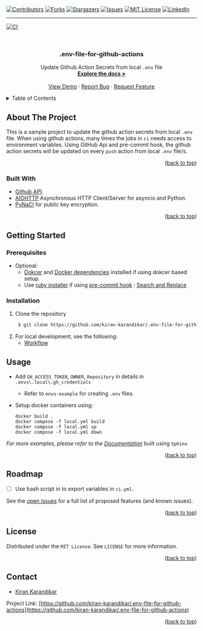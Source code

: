 <div id="top"></div>

[![Contributors][contributors-shield]][contributors-url]
[![Forks][forks-shield]][forks-url]
[![Stargazers][stars-shield]][stars-url]
[![Issues][issues-shield]][issues-url]
[![MIT License][license-shield]][license-url]
[![LinkedIn][linkedin-shield]][linkedin-url]

[contributors-shield]: https://img.shields.io/github/contributors/kiran-karandikar/.env-file-for-github-actions?style=for-the-badge

[contributors-url]: https://github.com/Kiran-Karandikar/.env-file-for-github-actions/graphs/contributors

[forks-shield]: https://img.shields.io/github/forks/Kiran-Karandikar/.env-file-for-github-actions?style=for-the-badge

[forks-url]: https://github.com/Kiran-Karandikar/.env-file-for-github-actions/network

[stars-shield]: https://img.shields.io/github/stars/Kiran-Karandikar/.env-file-for-github-actions?style=for-the-badge

[stars-url]: https://github.com/Kiran-Karandikar/.env-file-for-github-actions/stargazers

[issues-shield]: https://img.shields.io/github/issues/Kiran-Karandikar/.env-file-for-github-actions?style=for-the-badge

[issues-url]: https://github.com/Kiran-Karandikar/.env-file-for-github-actions/issues

[license-shield]: https://img.shields.io/github/license/Kiran-Karandikar/.env-file-for-github-actions?style=for-the-badge

[license-url]: https://github.com/Kiran-Karandikar/.env-file-for-github-actions/blob/master/LICENSE

[linkedin-shield]: https://img.shields.io/badge/-LinkedIn-black.svg?style=for-the-badge&logo=linkedin&colorB=555

[linkedin-url]: https://linkedin.com/in/kiran-karandikar

[ci-shield]: https://github.com/Kiran-Karandikar/.env-file-for-github-actions/actions/workflows/ci.yml/badge.svg

[ci-url]: https://github.com/Kiran-Karandikar/.env-file-for-github-actions/actions/workflows/ci.yml

---------

[![CI][ci-shield]][ci-url]

<!-- PROJECT LOGO -->
<br />
<div align="center">
<h3 align="center">.env-file-for-github-actions</h3>
  <p align="center">
    Update Github Action Secrets from local <code>.env</code> file
    <br />
    <a href="https://.env-file-for-github-actions.readthedocs.io/en/latest/?"><strong>Explore the docs »</strong></a>
    <br />
    <br />
    <a href="https://github.com/kiran-karandikar/.env-file-for-github-actions">View Demo</a>
    ·
    <a href="https://github.com/kiran-karandikar/.env-file-for-github-actions/issues">Report Bug</a>
    ·
    <a href="https://github.com/kiran-karandikar/.env-file-for-github-actions/issues">Request Feature</a>
  </p>
</div>

<!-- BADGES.MD Finish -->



<!-- TABLE OF CONTENTS -->
<details>
  <summary>Table of Contents</summary>
  <ol>
    <li>
      <a href="#about-the-project">About The Project</a>
      <ul>
        <li><a href="#built-with">Built With</a></li>
      </ul>
    </li>
    <li>
      <a href="#getting-started">Getting Started</a>
      <ul>
        <li><a href="#prerequisites">Prerequisites</a></li>
        <li><a href="#installation">Installation</a></li>
      </ul>
    </li>
    <li><a href="#usage">Usage</a></li>
    <!-- <li><a href="#roadmap">Roadmap</a></li> -->
    <li><a href="#license">License</a></li>
    <li><a href="#contact">Contact</a></li>
    <li><a href="#acknowledgments">Acknowledgments</a></li>
  </ol>
</details>

<!-- ABOUT THE PROJECT -->

## About The Project

This is a sample project to update the github action secrets from local `.env` file.
When using github actions, many times the jobs in `ci` needs access to environment variables.
Using GitHub Api and pre-commit hook, the github action secrets will be updated on every `push` action from local `.env` file/s.

<p align="right">(<a href="#top">back to top</a>)</p>

### Built With

- [Github API](https://github.com/mailhog/MailHog).
- [AIOHTTP](https://docs.aiohttp.org/en/latest/index.html#aiohttp-installation) Asynchronous HTTP Client/Server for asyncio and Python.
- [PyNaCl](https://pynacl.readthedocs.io/en/latest/) for public key encryption.

<p align="right">(<a href="#top">back to top</a>)</p>


<!-- GETTING STARTED -->

## Getting Started

### Prerequisites

- Optional:
    - [Dokcer](https://www.docker.com/get-started/)
      and [Docker dependencies](https://docs.docker.com/desktop/install/windows-install/)
      installed if using dokcer based setup.
    - Use [ruby installer](https://rubyinstaller.org/) if
      using [pre-commit hook](https://pre-commit.com/) : [Search and Replace](https://github.com/mattlqx/pre-commit-search-and-replace)

### Installation

1. Clone the repository
   ```sh
    $ git clone https://github.com/kiran-karandikar/.env-file-for-github-actions.git
   ```
2. For local development, see the following:
   - [Workflow](./base/docs/source/workflow.rst)

<!-- USAGE EXAMPLES -->

## Usage

- Add `GH_ACCESS_TOKEN`, `OWNER`, `Repository` in  details in `.envs\.local\.gh_credentials`
    - Refer to `envs-example` for creating `.env` files.
- Setup docker containers using:

  ```shell
  docker build .
  docker compose -f local.yml build
  docker compose -f local.yml up
  docker compose -f local.yml down
  ```

_For more examples, please refer to
the [Documentation](https://.env-file-for-github-actions.readthedocs.io/en/latest/?)_ built using `Sphinx`

<p align="right">(<a href="#top">back to top</a>)</p>


<!-- ROADMAP -->

## Roadmap

- [ ] Use bash script in to export variables in ``ci.yml``.

See the [open issues](https://github.com/kiran-karandikar/.env-file-for-github-actions/issues) for a
full list of proposed features (and known issues).


<p align="right">(<a href="#top">back to top</a>)</p>

<!-- LICENSE -->

## License

Distributed under the `MIT License`. See `LICENSE` for more information.

<p align="right">(<a href="#top">back to top</a>)</p>

<!-- MARKDOWN LINKS & IMAGES -->

<!-- CONTACT -->

## Contact

- [Kiran Karandikar](mailto:hkarandikar@gmail.com)

Project
Link: [https://github.com/kiran-karandikar/.env-file-for-github-actions](https://github.com/kiran-karandikar/.env-file-for-github-actions)

<p align="right">(<a href="#top">back to top</a>)</p>
